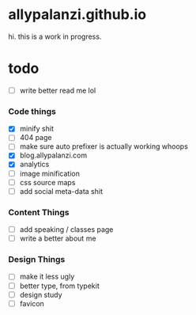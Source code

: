 # allypalanzi.github.io
hi. this is a work in progress.

# todo
- [ ] write better read me lol

### Code things
- [x] minify shit
- [ ] 404 page
- [ ] make sure auto prefixer is actually working whoops
- [x] blog.allypalanzi.com
- [x] analytics
- [ ] image minification
- [ ] css source maps
- [ ] add social meta-data shit

### Content Things
- [ ] add speaking / classes page
- [ ] write a better about me

### Design Things
- [ ] make it less ugly
- [ ] better type, from typekit
- [ ] design study
- [ ] favicon